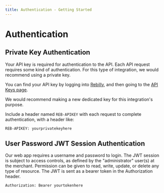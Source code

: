 ```yaml
---
title: Authentication - Getting Started
---
```


# Authentication

## Private Key Authentication

Your API key is required for authentication to the API.  Each API request requires
some kind of authentication.  For this type of integration, we would recommend
using a private key.  

You can find your API key by logging into [Rebilly](https://app.rebilly.com), and then going to the [API Keys page](https://app.rebilly.com/api-keys).

<div class="attention">We would recommend making a new dedicated key for this integration's purpose.</div>

Include a header named `REB-APIKEY` with each request to complete authentication, with a header like:

```
REB-APIKEY: yourprivatekeyhere
```

## User Password JWT Session Authentication

Our web app requires a username and password to login.  The JWT session is subject to access controls, as defined by the "administrator" user(s)
at the merchant.  Permission can be given to read, write, update, or delete any type of resource.  The JWT is sent as a bearer token in the 
Authorization header.

```
Authorization: Bearer yourtokenhere
```
